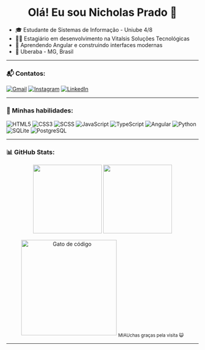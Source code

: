 <h1 align="center">Olá! Eu sou Nicholas Prado 👋</h1>

- 🎓 Estudante de Sistemas de Informação - Uniube 4/8
- 👨‍💻 Estagiário em desenvolvimento na Vitalsis Soluções Tecnológicas
- 🚀 Aprendendo Angular e construindo interfaces modernas
- 🌆 Uberaba - MG, Brasil

---

### 📬 Contatos:

[![Gmail](https://img.shields.io/badge/Gmail-D14836?style=for-the-badge&logo=gmail&logoColor=white)](mailto:nicholas.ps1000@gmail.com)
[![Instagram](https://img.shields.io/badge/Instagram-E4405F?style=for-the-badge&logo=instagram&logoColor=white)](https://www.instagram.com/_nicholaaas)
[![LinkedIn](https://img.shields.io/badge/LinkedIn-0A66C2?style=for-the-badge&logo=linkedin&logoColor=white)](https://www.linkedin.com/in/nicholas-prado-23001b24b)

---

### 🧠 Minhas habilidades:

![HTML5](https://img.shields.io/badge/HTML5-E34F26?style=for-the-badge&logo=html5&logoColor=white)
![CSS3](https://img.shields.io/badge/CSS3-1572B6?style=for-the-badge&logo=css3&logoColor=white)
![SCSS](https://img.shields.io/badge/SCSS-CC6699?style=for-the-badge&logo=sass&logoColor=white)
![JavaScript](https://img.shields.io/badge/JavaScript-F7DF1E?style=for-the-badge&logo=javascript&logoColor=black)
![TypeScript](https://img.shields.io/badge/TypeScript-007ACC?style=for-the-badge&logo=typescript&logoColor=white)
![Angular](https://img.shields.io/badge/Angular-DD0031?style=for-the-badge&logo=angular&logoColor=white)
![Python](https://img.shields.io/badge/Python-3670A0?style=for-the-badge&logo=python&logoColor=ffdd54)
![SQLite](https://img.shields.io/badge/SQLite-07405E?style=for-the-badge&logo=sqlite&logoColor=white)
![PostgreSQL](https://img.shields.io/badge/PostgreSQL-316192?style=for-the-badge&logo=postgresql&logoColor=white)

---

### 📊 GitHub Stats:

<div align="center">
  <img height="180em" src="https://github-readme-stats.vercel.app/api?username=nicholas-prado1320&show_icons=true&theme=radical" />
  <img height="180em" src="https://github-readme-stats.vercel.app/api/top-langs/?username=nicholas-prado1320&layout=compact&theme=radical"/>
</div>

<p align="center">
  <img src="assets/Coding The Matrix GIF.gif" alt="Gato de código" width="250"/>
  <sub>MIAUchas graças pela visita 😺</sub>
</p>

---
